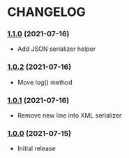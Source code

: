 CHANGELOG
=========

### [1.1.0](https://github.com/webeweb/provider-library/tree/v1.1.0) (2021-07-16)

- Add JSON serializer helper

### [1.0.2](https://github.com/webeweb/provider-library/tree/v1.0.2) (2021-07-16)

- Move log() method

### [1.0.1](https://github.com/webeweb/provider-library/tree/v1.0.1) (2021-07-16)

- Remove new line into XML serializer

### [1.0.0](https://github.com/webeweb/provider-library/tree/v1.0.0) (2021-07-15)

- Initial release
